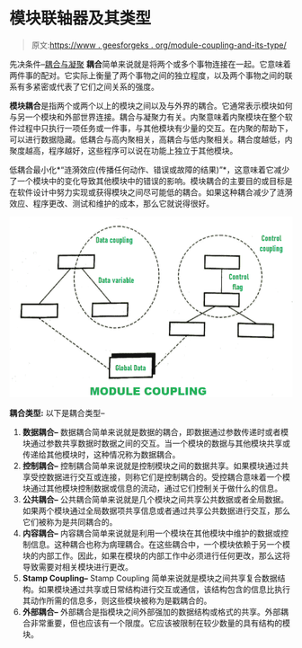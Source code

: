 # 模块联轴器及其类型

> 原文:[https://www . geesforgeks . org/module-coupling-and-its-type/](https://www.geeksforgeeks.org/module-coupling-and-its-types/)

先决条件–[耦合与凝聚](https://www.geeksforgeeks.org/software-engineering-coupling-and-cohesion/)
**耦合**简单来说就是将两个或多个事物连接在一起。它意味着两件事的配对。它实际上衡量了两个事物之间的独立程度，以及两个事物之间的联系有多紧密或代表了它们之间关系的强度。

**模块耦合**是指两个或两个以上的模块之间以及与外界的耦合。它通常表示模块如何与另一个模块和外部世界连接。耦合与凝聚力有关。内聚意味着内聚模块在整个软件过程中只执行一项任务或一件事，与其他模块有少量的交互。在内聚的帮助下，可以进行数据隐藏。低耦合与高内聚相关，高耦合与低内聚相关。耦合度越低，内聚度越高，程序越好，这些程序可以说在功能上独立于其他模块。

低耦合最小化*“涟漪效应(传播任何动作、错误或故障的结果)”*，这意味着它减少了一个模块中的变化导致其他模块中的错误的影响。模块耦合的主要目的或目标是在软件设计中努力实现或获得模块之间尽可能低的耦合。如果这种耦合减少了涟漪效应、程序更改、测试和维护的成本，那么它就说得很好。

![](img/ed79d0804534b1f509b29932ab8d7a7e.png)

**耦合类型:**
以下是耦合类型–

1.  **数据耦合–**
    数据耦合简单来说就是数据的耦合，即数据通过参数传递时或者模块通过参数共享数据时数据之间的交互。当一个模块的数据与其他模块共享或传递给其他模块时，这种情况称为数据耦合。
2.  **控制耦合–**
    控制耦合简单来说就是控制模块之间的数据共享。如果模块通过共享受控数据进行交互或连接，则称它们是控制耦合的。受控耦合意味着一个模块通过其他模块控制数据或信息的流动，通过它们控制关于做什么的信息。
3.  **公共耦合–**
    公共耦合简单来说就是几个模块之间共享公共数据或者全局数据。如果两个模块通过全局数据项共享信息或者通过共享公共数据进行交互，那么它们被称为是共同耦合的。
4.  **内容耦合–**
    内容耦合简单来说就是利用一个模块在其他模块中维护的数据或控制信息。这种耦合也称为病理耦合。在这些耦合中，一个模块依赖于另一个模块的内部工作。因此，如果在模块的内部工作中必须进行任何更改，那么这将导致需要对相关模块进行更改。
5.  **Stamp Coupling–**
    Stamp Coupling 简单来说就是模块之间共享复合数据结构。如果模块通过共享或日常结构进行交互或通信，该结构包含的信息比执行其动作所需的信息多，则这些模块被称为是戳耦合的。
6.  **外部耦合–**
    外部耦合是指模块之间外部强加的数据结构或格式的共享。外部耦合非常重要，但也应该有一个限度。它应该被限制在较少数量的具有结构的模块。